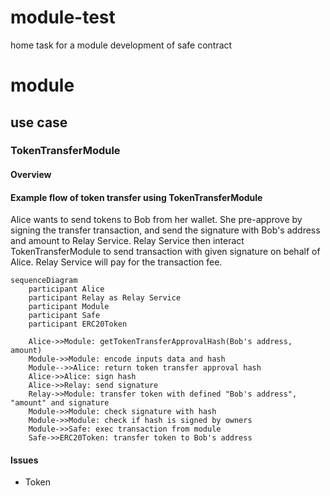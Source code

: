 # module-test
home task for a module development of safe contract

# module
## use case

### TokenTransferModule
#### Overview

#### Example flow of token transfer using TokenTransferModule
Alice wants to send tokens to Bob from her wallet. She pre-approve by signing the transfer transaction, and send the signature with Bob's address and amount to Relay Service. Relay Service then interact TokenTransferModule to send transaction with given signature on behalf of Alice. Relay Service will pay for the transaction fee.

```mermaid
sequenceDiagram
    participant Alice
    participant Relay as Relay Service
    participant Module
    participant Safe
    participant ERC20Token

    Alice->>Module: getTokenTransferApprovalHash(Bob's address, amount)
    Module->>Module: encode inputs data and hash
    Module-->>Alice: return token transfer approval hash
    Alice->>Alice: sign hash
    Alice->>Relay: send signature
    Relay->>Module: transfer token with defined "Bob's address", "amount" and signature
    Module->>Module: check signature with hash
    Module->>Module: check if hash is signed by owners
    Module->>Safe: exec transaction from module
    Safe->>ERC20Token: transfer token to Bob's address

```

#### Issues

- Token
